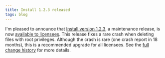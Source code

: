 ```yaml
---
title: Install 1.2.3 released
tags: blog
---
```


I'm pleased to announce that [Install version 1.2.3](http://wincent.com/a/products/install/), a maintenance release, is now [available to licensees](http://wincent.com/a/products/install/download/). This release fixes a rare crash when deleting files with root privileges. Although the crash is rare (one crash report in 18 months), this is a recommended upgrade for all licensees. See the [full change history](http://wincent.com/a/products/install/history/) for more details.
